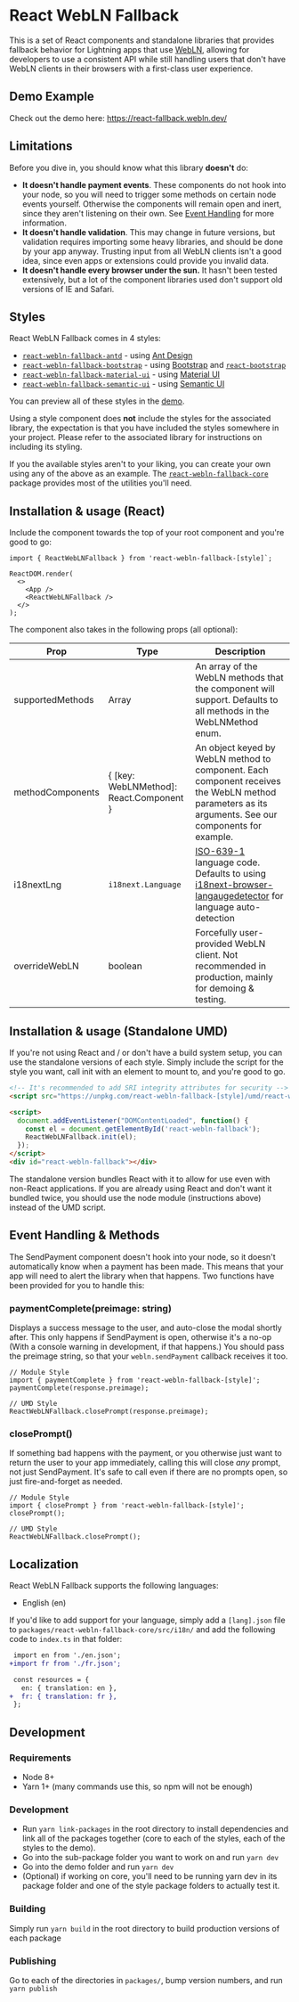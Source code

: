 # React WebLN Fallback

This is a set of React components and standalone libraries that provides fallback behavior for Lightning apps that use [WebLN](https://webln.dev/), allowing for developers to use a consistent API while still handling users that don't have WebLN clients in their browsers with a first-class user experience.

## Demo Example

Check out the demo here: https://react-fallback.webln.dev/

## Limitations

Before you dive in, you should know what this library **doesn't** do:

* **It doesn't handle payment events**. These components do not hook into your node, so you will need to trigger some methods on certain node events yourself. Otherwise the components will remain open and inert, since they aren't listening on their own. See [Event Handling](#event-handling) for more information.
* **It doesn't handle validation**. This may change in future versions, but validation requires importing some heavy libraries, and should be done by your app anyway. Trusting input from all WebLN clients isn't a good idea, since even apps or extensions could provide you invalid data.
* **It doesn't handle every browser under the sun.** It hasn't been tested extensively, but a lot of the component libraries used don't support old versions of IE and Safari.

## Styles

React WebLN Fallback comes in 4 styles:

* [`react-webln-fallback-antd`](https://www.npmjs.com/package/react-webln-fallback-antd) - using [Ant Design](https://ant.design/)
* [`react-webln-fallback-bootstrap`](https://www.npmjs.com/package/react-webln-fallback-bootstrap) - using [Bootstrap](https://getbootstrap.com/) and [`react-bootstrap`](https://www.npmjs.com/package/react-bootstrap)
* [`react-webln-fallback-material-ui`](https://www.npmjs.com/package/react-webln-fallback-material-ui) - using [Material UI](https://material-ui.com/)
* [`react-webln-fallback-semantic-ui`](https://www.npmjs.com/package/react-webln-fallback-semantic-ui) - using [Semantic UI](https://react.semantic-ui.com/)

You can preview all of these styles in the [demo](https://react-fallback.webln.dev/).

Using a style component does **not** include the styles for the associated library, the expectation is that you have included the styles somewhere in your project. Please refer to the associated library for instructions on including its styling.

If you the available styles aren't to your liking, you can create your own using any of the above as an example. The [`react-webln-fallback-core`](https://www.npmjs.com/package/react-webln-fallback-core) package provides most of the utilities you'll need.

## Installation & usage (React)

Include the component towards the top of your root component and you're good to go:

```tsx
import { ReactWebLNFallback } from 'react-webln-fallback-[style]`;

ReactDOM.render(
  <>
    <App />
    <ReactWebLNFallback />
  </>
);
```

The component also takes in the following props (all optional):

| Prop             | Type                                    | Description                                                                                                                                                                                      |
|------------------|-----------------------------------------|--------------------------------------------------------------------------------------------------------------------------------------------------------------------------------------------------|
| supportedMethods | Array<WebLNMethod>                      | An array of the WebLN methods that the component will support. Defaults to all methods in the WebLNMethod enum.                                                                                  |
| methodComponents | { [key: WebLNMethod]: React.Component } | An object keyed by WebLN method to component. Each component receives the WebLN method parameters as its arguments. See our components for example.                                              |
| i18nextLng       | `i18next.Language`                      | [ISO-639-1](https://en.wikipedia.org/wiki/List_of_ISO_639-1_codes) language code. Defaults to using [i18next-browser-langaugedetector](https://www.npmjs.com/package/i18next-browser-languagedetector) for language auto-detection |
| overrideWebLN    | boolean                                 | Forcefully user-provided WebLN client. Not recommended in production, mainly for demoing & testing.                                                                                              |

## Installation & usage (Standalone UMD)

If you're not using React and / or don't have a build system setup, you can use the standalone versions of each style. Simply include the script for the style you want, call init with an element to mount to, and you're good to go.

```html
<!-- It's recommended to add SRI integrity attributes for security -->
<script src="https://unpkg.com/react-webln-fallback-[style]/umd/react-webln-fallback.min.js"></script>

<script>
  document.addEventListener("DOMContentLoaded", function() { 
    const el = document.getElementById('react-webln-fallback');
    ReactWebLNFallback.init(el);
  });
</script>
<div id="react-webln-fallback"></div>
```

The standalone version bundles React with it to allow for use even with non-React applications. If you are already using React and don't want it bundled twice, you should use the node module (instructions above) instead of the UMD script.


## Event Handling & Methods

The SendPayment component doesn't hook into your node, so it doesn't automatically know when a payment has been made. This means that your app will need to alert the library when that happens. Two functions have been provided for you to handle this:

### paymentComplete(preimage: string)

Displays a success message to the user, and auto-close the modal shortly after. This only happens if SendPayment is open, otherwise it's a no-op (With a console warning in development, if that happens.) You should pass the preimage string, so that your `webln.sendPayment` callback receives it too.

```tsx
// Module Style
import { paymentComplete } from 'react-webln-fallback-[style]';
paymentComplete(response.preimage);

// UMD Style
ReactWebLNFallback.closePrompt(response.preimage);
```

### closePrompt()

If something bad happens with the payment, or you otherwise just want to return the user to your app immediately, calling this will close _any_ prompt, not just SendPayment. It's safe to call even if there are no prompts open, so just fire-and-forget as needed.

```tsx
// Module Style
import { closePrompt } from 'react-webln-fallback-[style]';
closePrompt();

// UMD Style
ReactWebLNFallback.closePrompt();
```

## Localization

React WebLN Fallback supports the following languages:

* English (en)

If you'd like to add support for your language, simply add a `[lang].json` file to `packages/react-webln-fallback-core/src/i18n/` and add the following code to `index.ts` in that folder:

```diff
 import en from './en.json';
+import fr from './fr.json';

 const resources = {
   en: { translation: en },
+  fr: { translation: fr },
 };
```

## Development

### Requirements

* Node 8+
* Yarn 1+ (many commands use this, so npm will not be enough)

### Development

* Run `yarn link-packages` in the root directory to install dependencies and link all of the packages together (core to each of the styles, each of the styles to the demo).
* Go into the sub-package folder you want to work on and run `yarn dev`
* Go into the demo folder and run `yarn dev`
* (Optional) if working on core, you'll need to be running yarn dev in its package folder and one of the style package folders to actually test it.

### Building

Simply run `yarn build` in the root directory to build production versions of each package


### Publishing

Go to each of the directories in `packages/`, bump version numbers, and run `yarn publish`
